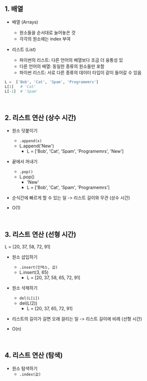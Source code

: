 ## 1. 배열

- 배열 (Arrays)
    - 원소들을 순서대로 늘어놓은 것
    - 각각의 원소에는 index 부여

- 리스트 (List)
    - 파이썬의 리스트: 다른 언어의 배열보다 조금 더 융통성 있
    - 다른 언어의 배열: 동일한 종류의 원소들만 포함
    - 파이썬 리스트: 서로 다른 종류의 데이터 타입이 같이 들어갈 수 있음

```python
L =  ['Bob', 'Cat', 'Spam', 'Programemrs']
L[1]   # 'Cat'
L[-1]  # 'Spam'
```

<br>

## 2. 리스트 연산 (상수 시간)

- 원소 덧붙이기
    -  `.append(x)`
    - L.append('New')
        - L = ['Bob', 'Cat', 'Spam', 'Programemrs', 'New']

- 끝에서 꺼내기
    - `.pop()`
    - L.pop()
        - 'New'
        - L = ['Bob', 'Cat', 'Spam', 'Programemrs']

- 순식간에 빠르게 할 수 있는 일 -> 리스트 길이와 무관 (상수 시간)
- O(1)

<br>

## 3. 리스트 연산 (선형 시간)

L = [20, 37, 58, 72, 91]

- 원소 삽입하기
    - `.insert(인덱스, 값)`
    - L.insert(3, 65)
        - L = [20, 37, 58, 65, 72, 91]

- 원소 삭제하기
    - `del(L[i])`
    - del(L(2))
        - L = [20, 37, 65, 72, 91]


- 리스트의 길이가 길면 오래 걸리는 일 -> 리스트 길이에 비례 (선형 시간)
- O(n)

<br>

## 4. 리스트 연산 (탐색)

- 원소 탐색하기
    - `.index(값)`